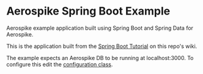Aerospike Spring Boot Example
=============================
Aerospike example application built using Spring Boot and Spring Data for Aerospike.

This is the application built from the [Spring Boot Tutorial](https://github.com/aerospike-examples/spring-boot-example/wiki/Setup) on this repo's wiki.

The example expects an Aerospike DB to be running at localhost:3000. To configure this edit the [configuration class](https://github.com/aerospike-examples/spring-boot-example/blob/master/src/main/java/com/aerospike/spring/boot/example/configuration/RepositoryConfiguration.java#L23).
